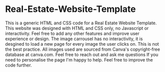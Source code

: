 # Real-Estate-Website-Template
This is a generic HTML and CSS code for a Real Estate Website Template.
This website was designed with HTML and CSS only, no Javascript or interactivity. Feel free to add any other features and improve user experience or design.
The image carrousel has no interactivity, it is desgined to load a new page for every image the user clicks on. This is not the best practice.
All images used are sourced from Canva's copyright-free database at canva.com.
Feel free to reach out and ask me questions
If you need to personalise the page I'm happy to help. Feel free to improve the code further.
